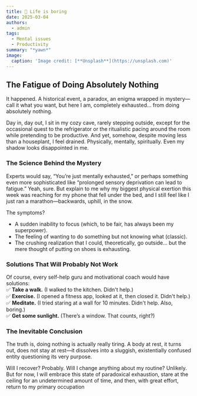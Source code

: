 ```yaml
---
title: 🥱 Life is boring
date: 2025-03-04
authors:
  - admin
tags:
  - Mental issues
  - Productivity
summary: "*yawn*"
image:
  caption: 'Image credit: [**Unsplash**](https://unsplash.com)'
---
```


## The Fatigue of Doing Absolutely Nothing  

It happened. A historical event, a paradox, an enigma wrapped in mystery—call it what you want, but here I am, completely exhausted… from doing absolutely nothing.  

Day in, day out, I sit in my cozy cave, rarely stepping outside, except for the occasional quest to the refrigerator or the ritualistic pacing around the room while pretending to be productive. And yet, somehow, despite moving less than a houseplant, I feel drained. Physically, mentally, spiritually. Even my shadow looks disappointed in me.  

### The Science Behind the Mystery  

Experts would say, “You’re just mentally exhausted,” or perhaps something even more sophisticated like “prolonged sensory deprivation can lead to fatigue.” Yeah, sure. But explain to me why my biggest physical exertion this week was reaching for my phone that fell under the bed, and I still feel like I just ran a marathon—backwards, uphill, in the snow.  

The symptoms?  
- A sudden inability to focus (which, to be fair, has always been my superpower).  
- The feeling of wanting to do something but not knowing what (classic).  
- The crushing realization that I could, theoretically, go outside… but the mere thought of putting on shoes is exhausting.  

### Solutions That Will Probably Not Work  

Of course, every self-help guru and motivational coach would have solutions:  
✅ **Take a walk.** (I walked to the kitchen. Didn't help.)  
✅ **Exercise.** (I opened a fitness app, looked at it, then closed it. Didn't help.)  
✅ **Meditate.** (I tried staring at a wall for 10 minutes. Didn't help. Also, boring.)  
✅ **Get some sunlight.** (There’s a window. That counts, right?)  

### The Inevitable Conclusion  

The truth is, doing nothing is actually really tiring. A body at rest, it turns out, does not stay at rest—it dissolves into a sluggish, existentially confused entity questioning its very purpose.  

Will I recover? Probably. Will I change anything about my routine? Unlikely. But for now, I will embrace this state of paradoxical exhaustion, stare at the ceiling for an undetermined amount of time, and then, with great effort, return to my primary occupation

